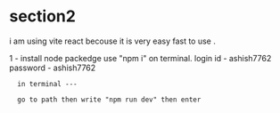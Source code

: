 # section2
i am using vite react becouse it is very easy fast to use .

1 - install node packedge use "npm i"  on terminal.
login id - ashish7762
      password - ashish7762

      in terminal ---

      go to path then write "npm run dev" then enter
